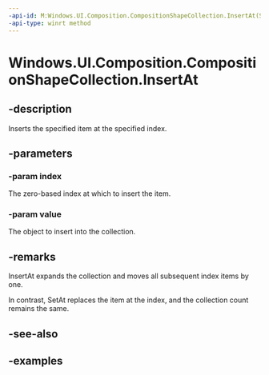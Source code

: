 ```yaml
---
-api-id: M:Windows.UI.Composition.CompositionShapeCollection.InsertAt(System.UInt32,Windows.UI.Composition.CompositionShape)
-api-type: winrt method
---
```


<!-- Method syntax.
public void CompositionShapeCollection.InsertAt(UInt32 index, CompositionShape value)
-->

# Windows.UI.Composition.CompositionShapeCollection.InsertAt

## -description

Inserts the specified item at the specified index.



## -parameters
### -param index

The zero-based index at which to insert the item.

### -param value

The object to insert into the collection.

## -remarks

InsertAt expands the collection and moves all subsequent index items by one.

In contrast, SetAt replaces the item at the index, and the collection count remains the same.

## -see-also

## -examples

